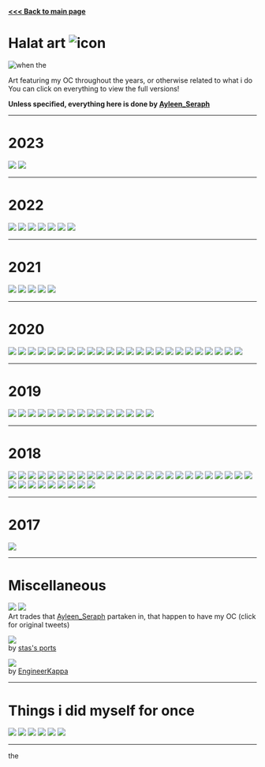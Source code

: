 [**\<\<\< Back to main page**](https://halatnikov.github.io)

# Halat art ![icon](../images/icon.png)

![when the](https://hits.seeyoufarm.com/api/count/incr/badge.svg?url=https%3A%2F%2Fhalatnikov.github.io%2Fart&count_bg=%23FFAEC9&title_bg=%2399D9EA&icon=&icon_color=%23E7E7E7&title=%3Aeyes%3A+emoji&edge_flat=false)

Art featuring my OC throughout the years, or otherwise related to what i do
<br> You can click on everything to view the full versions!

**Unless specified, everything here is done by [Ayleen_Seraph](https://twitter.com/Ayleen_Seraph/)**

---

# 2023

[![](thumb/20231201.png)](full/20231201.png)
[![](thumb/20230917.png)](full/20230917.png)

---

# 2022

[![](twitter/twitter_20221219.png)](https://twitter.com/Ayleen_Seraph/status/1604856173630570501?s=20)
[![](twitter/twitter_20221005.png)](https://twitter.com/Ayleen_Seraph/status/1577683561632628736?s=20)
[![](twitter/twitter_20220910.png)](https://twitter.com/Ayleen_Seraph/status/1568446191842516993?s=20)
[![](thumb/20220902.png)](full/20220902.png)
[![](thumb/20220800.png)](full/20220800.png)
[![](twitter/twitter_20220513.png)](https://twitter.com/Ayleen_Seraph/status/1524797124482940929?s=20)
[![](thumb/20220214.png)](full/20220214.png)

---

# 2021

[![](twitter/twitter_20211219.png)](https://twitter.com/Ayleen_Seraph/status/1472629474021806089?s=20)
[![](thumb/20210505.png)](full/20210505.png)
[![](twitter/twitter_20210430.png)](https://twitter.com/Ayleen_Seraph/status/1387897757403385856)
[![](thumb/20210326.png)](full/20210326.png)
[![](thumb/20210300.png)](full/20210300.png)

---

# 2020

[![](twitter/twitter_20201219.png)](https://twitter.com/Ayleen_Seraph/status/1340311049141161987?s=20)
[![](twitter/twitter_20201201.png)](https://twitter.com/Ayleen_Seraph/status/1333465598135775235)
[![](twitter/twitter_20201105.png)](https://twitter.com/Ayleen_Seraph/status/1324122622641266695)
[![](thumb/20200901.png)](full/20200901.png)
[![](thumb/20200829.png)](full/20200829.png)
[![](thumb/20200817.png)](full/20200817.png)
[![](thumb/20200000b.png)](full/20200000b.png)
[![](thumb/20200621.png)](full/20200621.png)
[![](twitter/twitter_20200528b.png)](https://twitter.com/Ayleen_Seraph/status/1265966035548733440)
[![](twitter/twitter_20200528a.png)](https://twitter.com/Ayleen_Seraph/status/1265966035548733440)
[![](thumb/20200507.png)](full/20200507.png)
[![](thumb/20200422.png)](full/20200422.png)
[![](thumb/20200421.png)](full/20200421.png)
[![](thumb/20200000a.png)](full/20200000a.png)
[![](thumb/20200409.png)](full/20200409.png)
[![](thumb/20200408.png)](full/20200408.png)
[![](thumb/20200325.png)](full/20200325.png)
[![](twitter/twitter_20200312a.png)](https://twitter.com/Ayleen_Seraph/status/1237794615777996800)
[![](thumb/20200311.png)](full/20200311.png)
[![](thumb/20200227.png)](full/20200227.png)
[![](thumb/20200220.png)](full/20200220.png)
[![](thumb/20200216.png)](full/20200216.png)
[![](thumb/20200215.png)](full/20200215.png)
[![](thumb/20200212.png)](full/20200212.png)

---

# 2019

[![](twitter/twitter_20191219.png)](https://twitter.com/Ayleen_Seraph/status/1208020827469430784)
[![](twitter/twitter_20191231.png)](https://twitter.com/Ayleen_Seraph/status/1211849334339383297)
[![](thumb/20190925.png)](full/20190925.png)
[![](thumb/20190830.png)](full/20190830.png)
[![](thumb/20190822.png)](full/20190822.png)
[![](thumb/20190815b.png)](full/20190815b.png)
[![](thumb/20190815a.png)](full/20190815a.png)
[![](thumb/20190808.png)](full/20190808.png)
[![](thumb/20190722.png)](full/20190722.png)
[![](thumb/20190703.png)](full/20190703.png)
[![](thumb/20190614.png)](full/20190614.png)
[![](twitter/twitter_20200312b.png)](https://twitter.com/Ayleen_Seraph/status/1237794615777996800)
[![](thumb/20190120.png)](full/20190120.png)
[![](thumb/20190118.png)](full/20190118.png)
[![](thumb/20190104.png)](full/20190104.png)

---

# 2018

[![](thumb/20181219.png)](full/20181219.png)
[![](thumb/20181201.png)](full/20181201.png)
[![](thumb/20180000a.png)](full/20180000a.png)
[![](thumb/20181128.png)](full/20181128.png)
[![](thumb/20181118.png)](full/20181118.png)
[![](thumb/20181107.png)](full/20181107.png)
[![](thumb/20181105.png)](full/20181105.png)
[![](thumb/20181101.png)](full/20181101.png)
[![](thumb/20181027.png)](full/20181027.png)
[![](thumb/20181012.png)](full/20181012.png)
[![](thumb/20180914.png)](full/20180914.png)
[![](thumb/20180829.png)](full/20180829.png)
[![](thumb/20180828.png)](full/20180828.png)
[![](thumb/20180823.png)](full/20180823.png)
[![](thumb/20180817.png)](full/20180817.png)
[![](thumb/20180808.png)](full/20180808.png)
[![](thumb/20180731.png)](full/20180731.png)
[![](thumb/20180000_14.png)](full/20180000_14.png)
[![](thumb/20180000_13.png)](full/20180000_13.png)
[![](thumb/20180000b.png)](full/20180000b.png)
[![](thumb/20180000_12.png)](full/20180000_12.png)
[![](thumb/20180000_11.png)](full/20180000_11.png)
[![](thumb/20180806.png)](full/20180806.png)
[![](thumb/20180000_9.png)](full/20180000_9.png)
[![](thumb/20180000_8.png)](full/20180000_8.png)
[![](thumb/20180000_7.png)](full/20180000_7.png)
[![](thumb/20180000_6.png)](full/20180000_6.png)
[![](thumb/20180000_5.png)](full/20180000_5.png)
[![](thumb/20180000_4b.png)](full/20180000_4b.png)
[![](thumb/20180000_4a.png)](full/20180000_4a.png)
[![](thumb/20180000_3.png)](full/20180000_3.png)
[![](thumb/20180322b.png)](full/20180322b.png)
[![](thumb/20180322a.png)](full/20180322a.png)
[![](thumb/20180000_2.png)](full/20180000_2.png)

---

# 2017

[![](thumb/20170000.png)](full/20170000.png)

---

# Miscellaneous

[![](twitter/twitter_arttrade2.png)](https://twitter.com/drakenstel/status/1460875063918358530)
[![](twitter/twitter_arttrade1.png)](https://twitter.com/oh_gh0st/status/1434017523310149636)
<br> Art trades that [Ayleen_Seraph](https://twitter.com/Ayleen_Seraph/) partaken in, that happen to have my OC (click for original tweets)

[![](thumb/others_stas.png)](full/others_stas.png)
<br> by [stas's ports](https://gamejolt.com/@stas_ports)

[![](thumb/others_kappa.png)](full/others_kappa.png)
<br> by [EngineerKappa](https://engineerkappa.neocities.org/)

---

# Things i did myself for once

[![](thumb/me_blockayleen.png)](full/me_blockayleen.png)
[![](thumb/me_blockfreaks.png)](full/me_blockfreaks.png)
[![](thumb/me_paint2023.png)](full/me_paint2023.png)
[![](thumb/me_paint2022.png)](full/me_paint2022.png)
[![](thumb/me_paint2021.png)](full/me_paint2021.png)
[![](thumb/me_paint2020.png)](full/me_paint2020.png)

---

the
